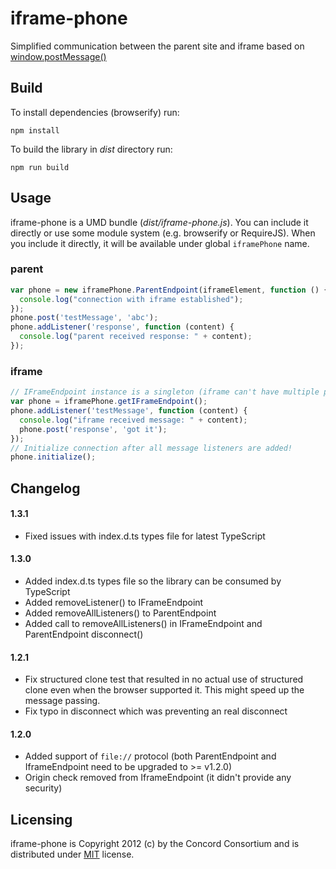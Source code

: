 iframe-phone
============
Simplified communication between the parent site and iframe based on [window.postMessage()](https://developer.mozilla.org/en-US/docs/Web/API/Window.postMessage)

## Build

To install dependencies (browserify) run:

    npm install

To build the library in *dist* directory run:

    npm run build


## Usage

iframe-phone is a UMD bundle (*dist/iframe-phone.js*). You can include it directly or use some module system (e.g. browserify or RequireJS). When you include it directly, it will be available under global `iframePhone` name.

### parent

```javascript
var phone = new iframePhone.ParentEndpoint(iframeElement, function () {
  console.log("connection with iframe established");
});
phone.post('testMessage', 'abc');
phone.addListener('response', function (content) {
  console.log("parent received response: " + content);
});
```

### iframe

```javascript
// IFrameEndpoint instance is a singleton (iframe can't have multiple parents anyway).
var phone = iframePhone.getIFrameEndpoint();
phone.addListener('testMessage', function (content) {
  console.log("iframe received message: " + content);
  phone.post('response', 'got it');
});
// Initialize connection after all message listeners are added!
phone.initialize();
```

## Changelog

#### 1.3.1
- Fixed issues with index.d.ts types file for latest TypeScript

#### 1.3.0

- Added index.d.ts types file so the library can be consumed by TypeScript
- Added removeListener() to IFrameEndpoint
- Added removeAllListeners() to ParentEndpoint
- Added call to removeAllListeners() in IFrameEndpoint and ParentEndpoint disconnect()

#### 1.2.1

- Fix structured clone test that resulted in no actual use of structured clone even
   when the browser supported it. This might speed up the message passing.
- Fix typo in disconnect which was preventing an real disconnect

#### 1.2.0

- Added support of `file://` protocol (both ParentEndpoint and IframeEndpoint need to be upgraded to >= v1.2.0)
- Origin check removed from IframeEndpoint (it didn't provide any security)


## Licensing

iframe-phone is Copyright 2012 (c) by the Concord Consortium and is distributed under [MIT](http://www.opensource.org/licenses/MIT) license.
